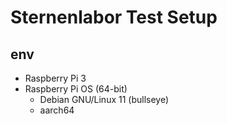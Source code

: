 # Sternenlabor Test Setup

## env

* Raspberry Pi 3
* Raspberry Pi OS (64-bit)
  * Debian GNU/Linux 11 (bullseye)
  * aarch64
